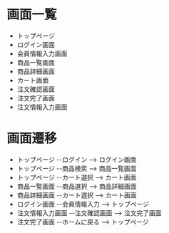 # 画面一覧
- トップページ
- ログイン画面
- 会員情報入力画面
- 商品一覧画面
- 商品詳細画面
- カート画面
- 注文確認画面
- 注文完了画面
- 注文情報入力画面

# 画面遷移
- トップページ --ログイン -->	ログイン画面
- トップページ --商品検索 -->	商品一覧画面
- トップページ --カート選択 -->	カート画面
- 商品一覧画面 --商品選択 -->	商品詳細画面
- 商品詳細画面 --カート選択 -->	カート画面
- ログイン画面 --会員情報入力 -->	トップページ
- 注文情報入力画面 --注文確認画面 -->	注文完了画面
- 注文完了画面 --ホームに戻る -->	トップページ
